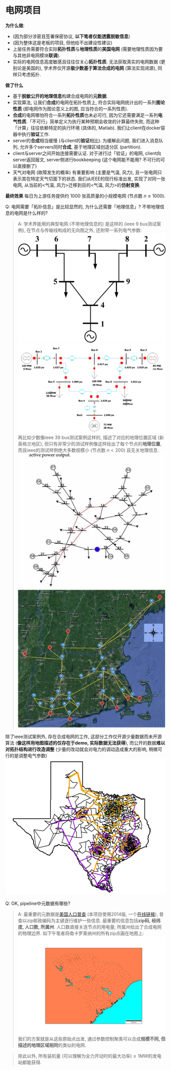 # 电网项目
**为什么做**:
- (因为部分涉密且签署保密协议, **以下笔者仅能透露脱敏信息**)
- (因为整体这是老板的项目, 但他给不出建设性建议)
- 上层任务需要符合实际**拓扑性质**与**地理性质**的**美国电网** (需要地理性质因为要与其他非电网模块**联调**).
- 实际的电网信息高度敏感且往往仅关心**拓扑性质**. 无法获取真实的电网数据 (更别论是美国的), 学术界仅开源**极少数基于算法合成的电网** (算法实现闭源), 同样只考虑拓扑.


**做了什么**
- 基于**脱敏公开的地理信息**构建合成电网的**元数据**.
- 实现算法, 让我们**合成**的电网在拓扑性质上, 符合实际电网统计出的一系列**图论性质** (即电网作为图论意义上的图, 应当符合的一系列性质).
- **合成**的电网哪怕符合一系列**拓扑性质**也未必可行, 因为它还需要满足一系列**电气性质**.「不可行」简单定义为执行某种预期会收敛的计算最终失败, 而这种「计算」往往依赖特定的执行环境 (具体的, Matlab). 我们让client在docker容器中执行**验证**工作.
- server的**合成**相当缓慢 (与client的**验证**相比). 为缓解此问题, 我们进入消息队列, 允许多个servers同时**合成**, 基于地理区域创造分区 (partition).
- client与server之间开始连接需要认证. 对于进行过「验证」的电网, client向server返回报文, server侧进行bookkeeping (这个电网能不能用? 不可行的可以直接删了)
- 天气对电网 (故障发生的概率) 有重要影响 (主要是气温, 风力), 且一张电网只表示其在特定天气切面下的状态. 我们从IEEE的现行标准出发, 实现了对同一张电网, 从当前的<气温, 风力>迁移到目的<气温, 风力>的**仿射变换**.


**最终效果**
每日为上游任务提供约 $1000$ 张高质量的小规模电网 (节点数 $n \leq 1000$).

Q: 电网需要「拓扑信息」是比较显然的, 为什么还需要「地理信息」? 不带地理信息的电网是什么样的?
>A: 学术界能用的典型电网 (不带地理信息的) 是这样的 (ieee 9 bus测试案例), 在节点与传输线构成的无向图之外, 还附带一系列电气参数:
![](./images/ieee9bus_1.bmp)
![](./images/ieee9bus_2.bmp)
再比如少数像ieee 39 bus测试案例这样的, 描述了对应的地理位置区域 (新英格兰地区), 但只有非常少的测试样例像这样给出了每个节点的**地理位置**, 而且ieee的测试样例绝大多数规模小 (节点数 $n<200$) 且无关地理信息.
![](./images/ieee39bus_1.bmp)
![](./images/ieee39bus_2.bmp)

除了ieee测试案例外, 存在合成电网的工作, 这部分工作仅开源少量数据而未开源算法 (**像这样用地图描述的仅存在于demo, 实际数据无法获得**), 而公开的数据**难以对拓扑结构进行改造调整** (少量的改动就会对电力的调动造成重大的影响, 稍微可行的是调整电气参数)
![](./images/ACTIVSg2000.bmp)

Q: OK, pipeline中元数据有哪些?
> A: 最重要的元数据是[美国人口普查](./uszips.csv) (本项目使用2014版, 一个[在线链接](https://beta.sedac.ciesin.columbia.edu/data/set/gpw-v4-population-count)), 普查以zip邮政编码为主键逐行维护一些信息. 最重要的信息包括**zip码, 经纬度, 人口数, 所属州**. 人口数直接关连节点的用电量; 所属州给出了合成电网的物理边界.
如下午笔者将南卡罗莱纳州的所有zip点画在地图上:
![](./images/初始人口普查zips.png)
我们的方案就是从这些原始点出发, 通过参数控制聚类可以合成**规模不同, 但描述的地理区域相同**的类似的电网.

> 除此以外, 所有装机量 (可以理解为全力开动时的最大功率)$\geq 1MW$的发电站都能获得.